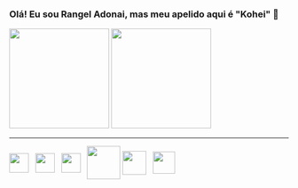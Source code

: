 ### Olá! Eu sou Rangel Adonai, mas meu apelido aqui é "Kohei" 👋

<div>
  <img height="180em" src="https://github-readme-stats.vercel.app/api?username=rangelkohei&show_icons=true&theme=dark"/>
  <img height="180em" src="https://github-readme-stats.vercel.app/api/top-langs/?username=anuraghazra&layout=compact&theme=dark"/>
</div>
<hr>
<div>
    <img align="center" height="35px" src="https://cdn.jsdelivr.net/gh/devicons/devicon/icons/html5/html5-original.svg"/>&nbsp;&nbsp;
    <img align="center" height="35px" src="https://cdn.jsdelivr.net/gh/devicons/devicon/icons/css3/css3-original.svg"/>&nbsp;&nbsp;
    <img align="center" height="35px" src="https://cdn.jsdelivr.net/gh/devicons/devicon/icons/javascript/javascript-plain.svg"/>&nbsp;&nbsp;
    <img align="center" height="60ox" src="https://res.cloudinary.com/practicaldev/image/fetch/s--bcsZuthB--/c_limit,f_auto,fl_progressive,q_80,w_192/https://dev-to-uploads.s3.amazonaws.com/uploads/badge/badge_image/21/php-elephant.png"/>
    <img align="center" height="43px" src="https://cdn.jsdelivr.net/gh/devicons/devicon/icons/mysql/mysql-original.svg"/>&nbsp;&nbsp;
    <img align="center" height="40px" src="https://cdn.jsdelivr.net/gh/devicons/devicon/icons/gitlab/gitlab-original-wordmark.svg"/>&nbsp;&nbsp;
</div>
